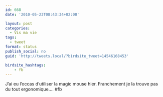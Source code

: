 ```yaml
---
id: 668
date: '2010-05-23T08:43:34+02:00'

layout: post
categories:
  - Vis ma vie
tags:
  - tweet
format: status
publish_social: no
guid: 'http://tweets.local/?birdsite_tweet=14546168453'

birdsite_hashtags:
    - fb
---
```


J’ai eu l’occas d’utiliser la magic mouse hier. Franchement je la trouve pas du tout ergonomique…. #fb